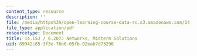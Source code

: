 ```yaml
---
content_type: resource
description: ''
file: /media/https%3A/open-learning-course-data-rc.s3.amazonaws.com/14-15j-networks-spring-2018/89942c853f3e76e605fb02eab7d73296_MIT14_15JS18_examsol.pdf
file_type: application/pdf
resourcetype: Document
title: 14.15J / 6.207J Networks, Midterm Solutions
uid: 89942c85-3f3e-76e6-05fb-02eab7d73296
---
```

